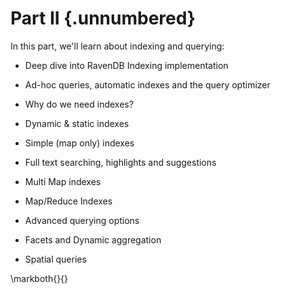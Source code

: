 
# Part II {.unnumbered}

In this part, we'll learn about indexing and querying:

* Deep dive into RavenDB Indexing implementation
* Ad-hoc queries, automatic indexes and the query optimizer

* Why do we need indexes?
* Dynamic & static indexes
* Simple (map only) indexes
* Full text searching, highlights and suggestions
* Multi Map indexes
* Map/Reduce Indexes
* Advanced querying options
* Facets and Dynamic aggregation
* Spatial queries


\markboth{}{}
